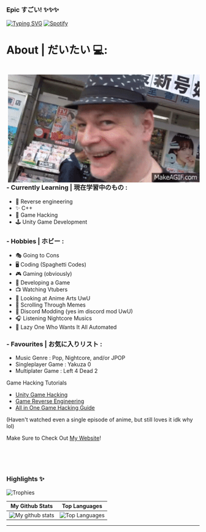 ### Epic すごい! ✨✨✨
[![Typing SVG](https://readme-typing-svg.herokuapp.com?color=%2336BCF7&lines=%22Every+time+is+the+perfect+time.%22)](https://git.io/typing-svg)
[![Spotify](https://novatorem.vercel.app/api/spotify)](https://open.spotify.com/track/0t3ZvGKlmYmVsDzBJAXK8C?si=633450975dfb4998)

# About | だいたい 💻:
</br>
<img width="500" alt="GIF" align="right" src="https://github.com/PixelGM/PixelGM/blob/main/assets/Anomaly_goes_to_Japan_PART_2.gif">

### - Currently Learning | 現在学習中のもの :
- 🔧 Reverse engineering
- ✨ C++
- 🤖 Game Hacking
- 🕹️ Unity Game Development

### - Hobbies | ホビー : 
- 🎭 Going to Cons
- 🖥️ Coding (Spaghetti Codes)
- 🎮 Gaming (obviously)
- 🎲 Developing a Game
- 📺 Watching Vtubers
- 🎨 Looking at Anime Arts UwU
- 📱 Scrolling Through Memes
- 🤡 Discord Modding (yes im discord mod UwU)
- 🎧 Listening Nightcore Musics
- 🤡 Lazy One Who Wants It All Automated

### - Favourites | お気に入りリスト :
- Music Genre : Pop, Nightcore, and/or JPOP
- Singleplayer Game : Yakuza 0
- Multiplater Game : Left 4 Dead 2

Game Hacking Tutorials
- <a href="https://github.com/imadr/Unity-game-hacking/" target="_blank">Unity Game Hacking</a>
- <a href="https://github.com/kovidomi/game-reversing/" target="_blank">Game Reverse Engineering</a>
- <a href="https://github.com/dsasmblr/game-hacking/" target="_blank">All in One Game Hacking Guide</a>


(Haven't watched even a single episode of anime, but still loves it idk why lol)

Make Sure to Check Out <a href="https://pixelgm.github.io/" target="_blank">My Website</a>!

</br>
</br>
</br>

### Highlights ✨

![Trophies](https://github-profile-trophy.vercel.app/?username=danielkrupinski&theme=darkhub&column=5&margin-w=15&margin-h=15)



|                                                 My Github Stats                                                 |                                                      Top Languages                                                      |
| :-------------------------------------------------------------------------------------------------------------: | :---------------------------------------------------------------------------------------------------------------------: |
| ![My github stats](https://github-readme-stats.vercel.app/api?username=PixelGM&show_icons=true&theme=radical) | ![Top Languages](https://github-readme-stats.vercel.app/api/top-langs/?username=PixelGM&layout=compact&theme=radical) |

---
